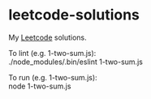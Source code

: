 # leetcode-solutions
My [Leetcode](https://leetcode.com) solutions.

To lint (e.g. 1-two-sum.js):  
./node_modules/.bin/eslint 1-two-sum.js

To run (e.g. 1-two-sum.js):  
node 1-two-sum.js

